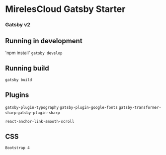 # MirelesCloud Gatsby Starter
### Gatsby v2

## Running in development
'npm install'
`gatsby develop`

## Running build
`gatsby build`

## Plugins
`gatsby-plugin-typography`
`gatsby-plugin-google-fonts`
`gatsby-transformer-sharp`
`gatsby-plugin-sharp`

`react-anchor-link-smooth-scroll`

## CSS
`Bootstrap 4`
